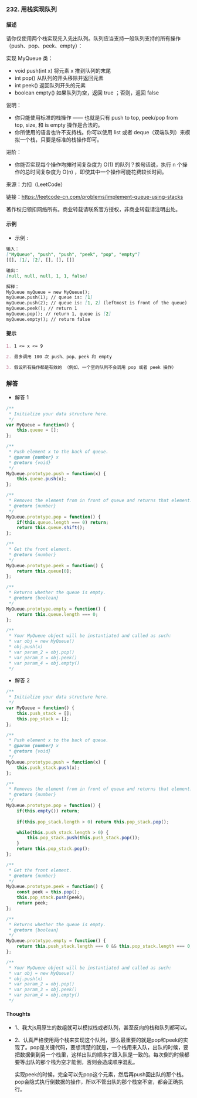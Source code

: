 ### 232. 用栈实现队列

#### 描述

请你仅使用两个栈实现先入先出队列。队列应当支持一般队列支持的所有操作（push、pop、peek、empty）：

实现 MyQueue 类：

+ void push(int x) 将元素 x 推到队列的末尾
+ int pop() 从队列的开头移除并返回元素
+ int peek() 返回队列开头的元素
+ boolean empty() 如果队列为空，返回 true ；否则，返回 false

说明：

+ 你只能使用标准的栈操作 —— 也就是只有 push to top, peek/pop from top, size, 和 is empty 操作是合法的。
+ 你所使用的语言也许不支持栈。你可以使用 list 或者 deque（双端队列）来模拟一个栈，只要是标准的栈操作即可。
 

进阶：

+ 你能否实现每个操作均摊时间复杂度为 O(1) 的队列？换句话说，执行 n 个操作的总时间复杂度为 O(n) ，即使其中一个操作可能花费较长时间。


来源：力扣（LeetCode）

链接：https://leetcode-cn.com/problems/implement-queue-using-stacks

著作权归领扣网络所有。商业转载请联系官方授权，非商业转载请注明出处。

#### 示例

+ 示例 :
```md
输入：
["MyQueue", "push", "push", "peek", "pop", "empty"]
[[], [1], [2], [], [], []]

输出：
[null, null, null, 1, 1, false]

解释：
MyQueue myQueue = new MyQueue();
myQueue.push(1); // queue is: [1]
myQueue.push(2); // queue is: [1, 2] (leftmost is front of the queue)
myQueue.peek(); // return 1
myQueue.pop(); // return 1, queue is [2]
myQueue.empty(); // return false
```


#### 提示
```md
1. 1 <= x <= 9

2. 最多调用 100 次 push、pop、peek 和 empty

3. 假设所有操作都是有效的 （例如，一个空的队列不会调用 pop 或者 peek 操作）
```

### 解答

+ 解答 1
```js
/**
 * Initialize your data structure here.
 */
var MyQueue = function() {
    this.queue = [];
};

/**
 * Push element x to the back of queue. 
 * @param {number} x
 * @return {void}
 */
MyQueue.prototype.push = function(x) {
    this.queue.push(x);
};

/**
 * Removes the element from in front of queue and returns that element.
 * @return {number}
 */
MyQueue.prototype.pop = function() {
    if(this.queue.length === 0) return;
    return this.queue.shift();
};

/**
 * Get the front element.
 * @return {number}
 */
MyQueue.prototype.peek = function() {
    return this.queue[0];
};

/**
 * Returns whether the queue is empty.
 * @return {boolean}
 */
MyQueue.prototype.empty = function() {
    return this.queue.length === 0;
};

/**
 * Your MyQueue object will be instantiated and called as such:
 * var obj = new MyQueue()
 * obj.push(x)
 * var param_2 = obj.pop()
 * var param_3 = obj.peek()
 * var param_4 = obj.empty()
 */
```

+ 解答 2
```js
/**
 * Initialize your data structure here.
 */
var MyQueue = function() {
    this.push_stack = [];
    this.pop_stack = [];
};

/**
 * Push element x to the back of queue. 
 * @param {number} x
 * @return {void}
 */
MyQueue.prototype.push = function(x) {
    this.push_stack.push(x);
};

/**
 * Removes the element from in front of queue and returns that element.
 * @return {number}
 */
MyQueue.prototype.pop = function() {
    if(this.empty()) return;
    
    if(this.pop_stack.length > 0) return this.pop_stack.pop();

    while(this.push_stack.length > 0) {
        this.pop_stack.push(this.push_stack.pop());
    }
    return this.pop_stack.pop();
};

/**
 * Get the front element.
 * @return {number}
 */
MyQueue.prototype.peek = function() {
    const peek = this.pop();
    this.pop_stack.push(peek);
    return peek;
};

/**
 * Returns whether the queue is empty.
 * @return {boolean}
 */
MyQueue.prototype.empty = function() {
    return this.push_stack.length === 0 && this.pop_stack.length === 0;;
};

/**
 * Your MyQueue object will be instantiated and called as such:
 * var obj = new MyQueue()
 * obj.push(x)
 * var param_2 = obj.pop()
 * var param_3 = obj.peek()
 * var param_4 = obj.empty()
 */
```


#### Thoughts

+ 1、我大js用原生的数组就可以模拟栈或者队列，甚至反向的栈和队列都可以。

+ 2、认真严格使用两个栈来实现这个队列，那么最重要的就是pop和peek的实现了。pop是关键代码，要想清楚的就是，一个栈用来入队，出队的时候，要把数据倒到另一个栈里，这样出队的顺序才跟入队是一致的。每次倒的时候都要等出队的那个栈为空才能倒，否则会造成顺序混乱。

  实现peek的时候，完全可以先pop这个元素，然后再push回出队的那个栈。pop会隐式执行倒数据的操作，所以不管出队的那个栈空不空，都会正确执行。